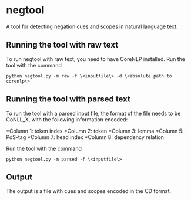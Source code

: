 # negtool
A tool for detecting negation cues and scopes in natural language text.

## Running the tool with raw text
To run negtool with raw text, you need to have CoreNLP installed. Run the tool with the command

`python negtool.py -m raw -f \<inputfile\> -d \<absolute path to corenlp\>`

## Running the tool with parsed text
To run the tool with a parsed input file, the format of the file needs to be CoNLL_X, with the following information encoded: 

*Column 1: token index
*Column 2: token
*Column 3: lemma
*Column 5: PoS-tag
*Column 7: head index
*Column 8: dependency relation

Run the tool with the command

`python negtool.py -m parsed -f \<inputfile\>`

## Output

The output is a file with cues and scopes encoded in the CD format. 
